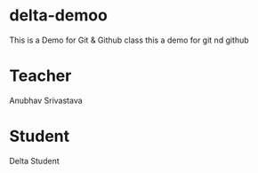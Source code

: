 # delta-demoo
This is a Demo for Git &amp; Github class
this a demo for git nd github

# Teacher
Anubhav Srivastava

# Student
Delta Student
